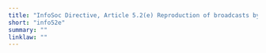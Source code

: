 ```yaml
---
title: "InfoSoc Directive, Article 5.2(e) Reproduction of broadcasts by social institutions"
short: "info52e"
summary: ""
linklaw: ""
---
```

